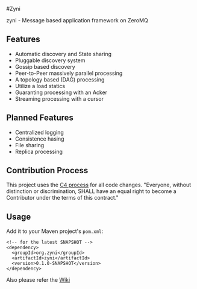 #Zyni

zyni - Message based application framework on ZeroMQ


## Features
* Automatic discovery and State sharing
 * Pluggable discovery system
 * Gossip based discovery
* Peer-to-Peer massively parallel processing
 * A topology based (DAG) processing
 * Utilize a load statics
 * Guaranting processing with an Acker
 * Streaming processing with a cursor

## Planned Features
* Centralized logging
* Consistence hasing
* File sharing
* Replica processing

## Contribution Process

This project uses the [C4 process](http://rfc.zeromq.org/spec:16) for all code changes. "Everyone,
without distinction or discrimination, SHALL have an equal right to become a Contributor under the
terms of this contract."

## Usage

Add it to your Maven project's `pom.xml`:

    <!-- for the latest SNAPSHOT -->
    <dependency>
      <groupId>org.zyni</groupId>
      <artifactId>zyni</artifactId>
      <version>0.1.0-SNAPSHOT</version>
    </dependency>

Also please refer the [Wiki](https://github.com/infiniloop/zyni/wiki)
